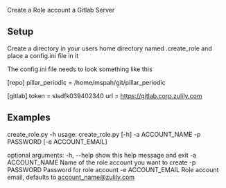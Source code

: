 Create a Role account a Gitlab Server


## Setup
Create a directory in your users home directory named .create_role and place a config.ini file in it

The config.ini file needs to look something like this

[repo]
pillar_periodic = /home/mspah/git/pillar_periodic

[gitlab]
token = slsdfk039402340
url = https://gitlab.corp.zulily.com

## Examples

create_role.py -h
usage: create_role.py [-h] -a ACCOUNT_NAME -p PASSWORD [-e ACCOUNT_EMAIL]

optional arguments:
  -h, --help        show this help message and exit
  -a ACCOUNT_NAME   Name of the role account you want to create
  -p PASSWORD       Password for role account
  -e ACCOUNT_EMAIL  Role account email, defaults to account_name@zulily.com
